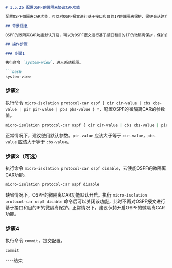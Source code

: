 ```markdown
# 1.5.26 配置OSPF的微隔离协议CAR功能

配置OSPF微隔离CAR功能，可以对OSPF报文进行基于接口和目的IP的微隔离保护，保护会话建立。

## 背景信息

OSPF的微隔离CAR功能默认开启，可以对OSPF报文进行基于接口和目的IP的微隔离保护，保护会话建立。当OSPF报文发生流量冲击时，可能存在大量OSPF报文互相抢占接口间带宽；当遭受攻击时，可能存在大量发给其他IP地址的非法报文抢占带宽。因此，一般情况下不建议关闭该功能。

## 操作步骤

### 步骤1

执行命令 `system-view`，进入系统视图。

```bash
system-view
```

### 步骤2

执行命令 `micro-isolation protocol-car ospf { cir cir-value | cbs cbs-value | pir pir-value | pbs pbs-value } *`，配置OSPF的微隔离CAR的参数值。

```bash
micro-isolation protocol-car ospf { cir cir-value | cbs cbs-value | pir pir-value | pbs pbs-value } *
```

正常情况下，建议使用默认参数。`pir-value` 应该大于等于 `cir-value`，`pbs-value` 应该大于等于 `cbs-value`。

### 步骤3（可选）

执行命令 `micro-isolation protocol-car ospf disable`，去使能OSPF的微隔离CAR功能。

```bash
micro-isolation protocol-car ospf disable
```

缺省情况下，OSPF的微隔离CAR功能默认开启。执行 `micro-isolation protocol-car ospf disable` 命令后可以关闭该功能，此时不再对OSPF报文进行基于接口和目的IP的微隔离保护。正常情况下，建议保持开启OSPF的微隔离CAR功能。

### 步骤4

执行命令 `commit`，提交配置。

```bash
commit
```

----结束
```